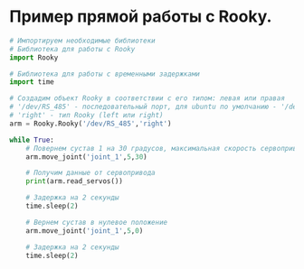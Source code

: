 
# Пример прямой работы с Rooky.

<!-- <details style="font-size: 20px; margin-bottom:10px;">
	<summary style="font-size: 20px; color: #2030FF;">Запуск примера</summary>
	Текс спойлера
</details> -->

```python
# Импортируем необходимые библиотеки
# Библиотека для работы с Rooky
import Rooky

# Библиотека для работы с временными задержками
import time

# Создадим объект Rooky в соответствии с его типом: левая или правая
# '/dev/RS_485' - последовательный порт, для ubuntu по умолчанию - '/dev/RS_485'.
# 'right' - тип Rooky (left или right)
arm = Rooky.Rooky('/dev/RS_485','right')

while True:
	# Повернем сустав 1 на 30 градусов, максимальная скорость сервоприводов - 5 об/мин
	arm.move_joint('joint_1',5,30)

	# Получим данные от сервопривода
	print(arm.read_servos())

	# Задержка на 2 секунды
	time.sleep(2)

	# Вернем сустав в нулевое положение
	arm.move_joint('joint_1',5,0)

	# Задержка на 2 секунды
	time.sleep(2)
```